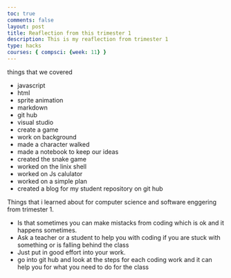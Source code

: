 ```yaml
---
toc: true
comments: false
layout: post
title: Reaflection from this trimester 1
description: This is my reaflection from trimester 1
type: hacks
courses: { compsci: {week: 11} }
---
```


things that we covered
- javascript
- html
- sprite animation
- markdown
- git hub
- visual studio
- create a game
- work on background
- made a character walked
- made a notebook to keep our ideas 
- created the snake game
- worked on the linix shell
- worked on Js calulator
- worked on a simple plan 
- created a blog for my student repository on git hub

Things that i learned about for computer science and software enggering from trimester 1.
- Is that sometimes you can make mistacks from coding which is ok and it happens sometimes.
- Ask a teacher or a student to help you with coding if you are stuck with something or is falling behind the class
- Just put in good effort into your work.
- go into git hub and look at the steps for each coding work and it can help you for what you need to do for the class


